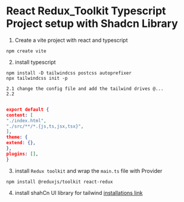 # React Redux_Toolkit Typescript Project setup with Shadcn Library

1. Create a vite project with react and typescript

```npm
npm create vite
```

2. install typescript

```npm
npm install -D tailwindcss postcss autoprefixer
npx tailwindcss init -p
```

    2.1 change the config file and add the tailwind drives @...
    2.2

```json

export default {
content: [
"./index.html",
"./src/**/*.{js,ts,jsx,tsx}",
],
theme: {
extend: {},
},
plugins: [],
}

```

3. install `Redux toolkit` and wrap the `main.ts` file with Provider

```npm
npm install @reduxjs/toolkit react-redux
```

4. install shahCn UI library for tailwind
   [installations link](https://ui.shadcn.com/docs/installation/vite)
